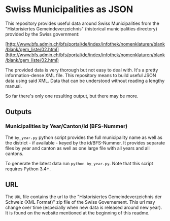 Swiss Municipalities as JSON
============================

This repository provides useful data around Swiss Municipalities from the
"Historisiertes Gemeindeverzeichnis" (historical municipalities directory)
provided by the Swiss government:

[http://www.bfs.admin.ch/bfs/portal/de/index/infothek/nomenklaturen/blank/blank/gem_liste/02.html](http://www.bfs.admin.ch/bfs/portal/de/index/infothek/nomenklaturen/blank/blank/gem_liste/02.html)

The provided data is very thorough but not easy to deal with. It's a pretty
information-dense XML file. This repository means to build useful JSON data
using said XML. Data that can be understood without reading a lengthy manual.

So far there's only one resulting output, but there may be more.

## Outputs

### Municipalities by Year/Canton/Id (BFS-Nummer)

The `by_year.py` python script provides the full municipality name as well as
the district - if available - keyed by the id/BFS-Nummer. It provides separate
files by year and canton as well as one large file with all years and all
cantons.

To generate the latest data run `python by_year.py`. Note that this script
requires Python 3.4+.

## URL

The `URL` file contains the url to the "Historisiertes Gemeindeverzeichnis
der Schweiz (XML Format)" zip file of the Swiss Governement. This url may
change over time (especially when new data is released around new year). It is
found on the website mentioned at the beginning of this readme.
